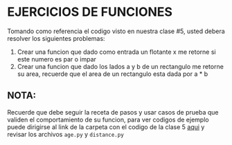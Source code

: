 # EJERCICIOS DE FUNCIONES

Tomando como referencia el codigo visto en nuestra clase #5, usted debera resolver los siguientes problemas:

1. Crear una funcion que dado como entrada un flotante x me retorne si este numero es par o impar
2. Crear una funcion que dado los lados a y b de un rectangulo me retorne su area, recuerde que el area de un rectangulo
esta dada por a * b

## NOTA:
Recuerde que debe seguir la receta de pasos y usar casos de prueba que validen el comportamiento de su funcion, para ver codigos de ejemplo
puede dirigirse al link de la carpeta con el codigo de la clase 5 [aqui](https://github.com/stivencardona/basic-programming/tree/main/clases/class-v) y revisar los archivos `age.py` y `distance.py`